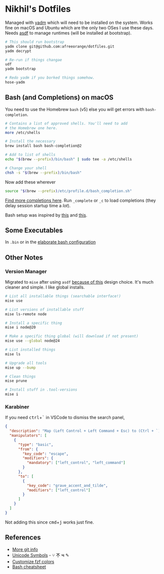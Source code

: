 # Nikhil's Dotfiles

Managed with [yadm](https://yadm.io) which will need to be installed on the system. Works fine on macOS and Ubuntu which are the only two OSes I use these days. Needs [asdf](https://asdf-vm.com/) to manage runtimes (will be installed at bootstrap).

```bash
# This should run bootstrap
yadm clone git@github.com:afreeorange/dotfiles.git
yadm decrypt

# Re-run if things changae
udf
yadm bootstrap

# Redo yadm if you borked things somehow.
hose-yadm
```

## Bash (and Completions) on macOS

You need to use the Homebrew `bash` (v5) else you will get errors with `bash-completion`.

```bash
# Contains a list of approved shells. You'll need to add
# the Homebrew one here.
more /etc/shells

# Install the necessary
brew install bash bash-completion@2

# Add to list of shells
echo "$(brew --prefix)/bin/bash" | sudo tee -a /etc/shells

# Change your shell
chsh -s "$(brew --prefix)/bin/bash"
```

Now add these wherever

```bash
source "$(brew --prefix)/etc/profile.d/bash_completion.sh"
```

[Find more completions here](https://github.com/scop/bash-completion/tree/51b009f6a653c66454816e9bc869c40f61329764/completions). Run `_complete` or `_c` to load completions (they delay session startup time a _lot_).

Bash setup was inspired by [this](https://write.as/bpsylevc6lliaspe.md) and [this](https://lobste.rs/s/r1tpld/your_bashrc_doesn_t_have_be_mess).

## Some Executables

In `.bin` or in the [elaborate bash configuration](https://github.com/afreeorange/dotfiles/tree/master/.config/bash)

## Other Notes

### Version Manager

Migrated to `mise` after using `asdf` [because of this](https://asdf-vm.com/guide/upgrading-to-v0-16.html#asdf-global-and-asdf-local-commands-have-been-replaced-with-asdf-set) design choice. It's much cleaner and simple. I like global installs.

```bash
# List all installable things (searchable interface!)
mise use

# List versions of installable stuff
mise ls-remote node

# Install a specific thing
mise i node@20

# Make a specific thing global (will download if not present)
mise use --global node@24

# List installed things
mise ls

# Upgrade all tools
mise up --bump

# Clean things
mise prune

# Install stuff in .tool-versions
mise i
```

### Karabiner

If you need <kbd>ctrl</kbd>+<kbd>`</kbd> in VSCode to dismiss the search panel,

```json
{
  "description": "Map (Left Control + Left Command + Esc) to (Ctrl + `) for VSCode",
  "manipulators": [
    {
      "type": "basic",
      "from": {
        "key_code": "escape",
        "modifiers": {
          "mandatory": ["left_control", "left_command"]
        }
      },
      "to": [
        {
          "key_code": "grave_accent_and_tilde",
          "modifiers": ["left_control"]
        }
      ]
    }
  ]
}
```

Not adding this since <kbd>cmd</kbd>+<kbd>j</kbd> works just fine.

## References

* [More git info](https://github.com/riobard/bash-powerline/blob/master/bash-powerline.sh)
* [Unicode Symbols](https://tutorialzine.com/2014/12/you-dont-need-icons-here-are-100-unicode-symbols-that-you-can-use) - ⑂ 𣎴 ౻ ✎
* [Customize fzf colors](https://minsw.github.io/fzf-color-picker/)
* [Bash cheatsheet](https://devhints.io/bash)
